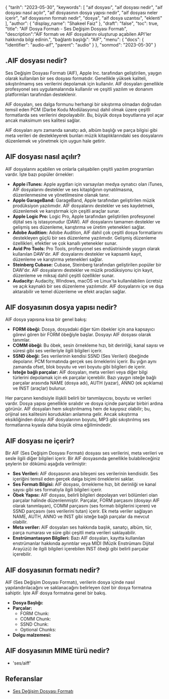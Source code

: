 {
"tarih": "2023-05-30",
  "keywords": [
"aif dosyası",
"aif dosyası nedir",
"aif dosyası nasıl açılır",
"aif dosyasının dosya yapısı nedir",
"aif dosyası neler içerir",
"aif dosyasının formatı nedir",
"dosya",
"aif dosya uzantısı",
"eklenti"
],
  "author": {
"display_name": "Shakeel Faiz"
},
"draft": "false",
"toc": true,
"title": "AIF Dosya Formatı - Ses Değişim Dosyası Formatı",
  "description":"AIF formatı ve AIF dosyalarını oluşturup açabilen API'ler hakkında bilgi edinin.",
"bağlantı başlığı": "AIF",
  "menu": {
    "docs": {
      "identifier": "audio-aif",
      "parent": "audio"
}
},
"sonmod": "2023-05-30"
}

## .AIF dosyası nedir?

Ses Değişim Dosyası Formatı (AIF), Apple Inc. tarafından geliştirilen, yaygın olarak kullanılan bir ses dosyası formatıdır. Genellikle yüksek kaliteli, sıkıştırılmamış ses verilerini depolamak için kullanılır. AIF dosyaları genellikle profesyonel ses uygulamalarında kullanılır ve çeşitli yazılım ve donanım platformları tarafından desteklenir.

AIF dosyaları, ses dalga formunu herhangi bir sıkıştırma olmadan doğrudan temsil eden PCM (Darbe Kodu Modülasyonu) dahil olmak üzere çeşitli formatlarda ses verilerini depolayabilir. Bu, büyük dosya boyutlarına yol açar ancak maksimum ses kalitesi sağlar.

AIF dosyaları aynı zamanda sanatçı adı, albüm başlığı ve parça bilgisi gibi meta verileri de destekleyerek bunları müzik kitaplıklarındaki ses dosyalarını düzenlemek ve yönetmek için uygun hale getirir.

## AIF dosyası nasıl açılır?

AIF dosyalarını açabilen ve onlarla çalışabilen çeşitli yazılım programları vardır. İşte bazı popüler örnekler:

- **Apple iTunes:** Apple aygıtları için varsayılan medya oynatıcı olan iTunes, AIF dosyalarını destekler ve ses kitaplığının oynatılmasına, düzenlenmesine ve yönetilmesine olanak tanır.
- **Apple GarageBand:** GarageBand, Apple tarafından geliştirilen müzik prodüksiyon yazılımıdır. AIF dosyalarını destekler ve ses kaydetmek, düzenlemek ve karıştırmak için çeşitli araçlar sunar.
- **Apple Logic Pro:** Logic Pro, Apple tarafından geliştirilen profesyonel dijital ses iş istasyonudur (DAW). AIF dosyalarını tamamen destekler ve gelişmiş ses düzenleme, karıştırma ve üretim yetenekleri sağlar.
- **Adobe Audition:** Adobe Audition, AIF dahil çok çeşitli dosya formatlarını destekleyen güçlü bir ses düzenleme yazılımıdır. Gelişmiş düzenleme özellikleri, efektler ve çok kanallı yetenekler sunar.
- **Avid Pro Tools:** Pro Tools, profesyonel ses endüstrisinde yaygın olarak kullanılan DAW'dır. AIF dosyalarını destekler ve kapsamlı kayıt, düzenleme ve karıştırma yetenekleri sağlar.
- **Steinberg Cubase:** Cubase, Steinberg tarafından geliştirilen popüler bir DAW'dır. AIF dosyalarını destekler ve müzik prodüksiyonu için kayıt, düzenleme ve miksaj dahil çeşitli özellikler sunar.
- **Audacity:** Audacity, Windows, macOS ve Linux'ta kullanılabilen ücretsiz ve açık kaynaklı bir ses düzenleme yazılımıdır. AIF dosyalarını içe ve dışa aktarabilir ve temel düzenleme ve efekt araçları sağlar.

## AIF dosyasının dosya yapısı nedir?

AIF dosya yapısına kısa bir genel bakış:

- **FORM öbeği:** Dosya, dosyadaki diğer tüm öbekler için ana kapsayıcı görevi gören bir FORM öbeğiyle başlar. Dosyayı AIF dosyası olarak tanımlar.
- **COMM öbeği:** Bu öbek, sesin örnekleme hızı, bit derinliği, kanal sayısı ve süresi gibi ses verileriyle ilgili bilgileri içerir.
- **SSND öbeği:** Ses verilerinin kendisi SSND (Ses Verileri) öbeğinde depolanır. PCM formatında gerçek ses örneklerini içerir. Bu yığın aynı zamanda ofset, blok boyutu ve veri boyutu gibi bilgileri de içerir.
- **İsteğe bağlı parçalar:** AIF dosyaları, meta verileri veya diğer bilgi türlerini depolamak için ek parçalar içerebilir. Bazı yaygın isteğe bağlı parçalar arasında NAME (dosya adı), AUTH (yazar), ANNO (ek açıklama) ve INST (araçlar) bulunur.

Her parçanın kendisiyle ilişkili belirli bir tanımlayıcısı, boyutu ve verileri vardır. Dosya yapısı genellikle sıralıdır ve dosya içinde parçalar birbiri ardına görünür. AIF dosyaları hem sıkıştırılmamış hem de kayıpsız olabilir; bu, orijinal ses kalitesini korudukları anlamına gelir. Ancak sıkıştırma eksikliğinden dolayı AIF dosyalarının boyutu, MP3 gibi sıkıştırılmış ses formatlarına kıyasla daha büyük olma eğilimindedir.

## AIF dosyası ne içerir?

Bir AIF (Ses Değişim Dosyası Formatı) dosyası ses verilerini, meta verileri ve sesle ilgili diğer bilgileri içerir. Bir AIF dosyasında genellikle bulabileceğiniz şeylerin bir dökümü aşağıda verilmiştir:

- **Ses Verileri:** AIF dosyasının ana bileşeni ses verilerinin kendisidir. Ses içeriğini temsil eden gerçek dalga biçimi örneklerini saklar.
- **Ses Formatı Bilgisi:** AIF dosyası, örnekleme hızı, bit derinliği ve kanal sayısı gibi ses formatıyla ilgili bilgileri içerir.
- **Öbek Yapısı:** AIF dosyası, belirli bilgileri depolayan veri bölümleri olan parçalar halinde düzenlenmiştir. Parçalar, FORM parçasını (dosyayı AIF olarak tanımlayan), COMM parçasını (ses formatı bilgilerini içeren) ve SSND parçasını (ses verilerini tutan) içerir. Ek meta veriler sağlayan NAME, AUTH, ANNO ve INST gibi isteğe bağlı parçalar da mevcut olabilir.
- **Meta veriler:** AIF dosyaları ses hakkında başlık, sanatçı, albüm, tür, parça numarası ve süre gibi çeşitli meta verileri saklayabilir.
- **Enstrümantasyon Bilgileri:** Bazı AIF dosyaları, kayıtta kullanılan enstrümanlar hakkında ayrıntılar veya MIDI (Müzik Enstrümanı Dijital Arayüzü) ile ilgili bilgileri içerebilen INST öbeği gibi belirli parçalar içerebilir.

## AIF dosyasının formatı nedir?

AIF (Ses Değişim Dosyası Formatı), verilerin dosya içinde nasıl yapılandırılacağını ve saklanacağını belirleyen özel bir dosya formatına sahiptir. İşte AIF dosya formatına genel bir bakış.

- **Dosya Başlığı:**
- **Parçalar:**
  - FORM Chunk:
  - COMM Chunk:
  - SSND Chunk:
  - Optional Chunks:
- **Dolgu malzemesi:**

## AIF dosyasının MIME türü nedir?

- 'ses/aiff'

## Referanslar
* [Ses Değişim Dosyası Formatı](https://en.wikipedia.org/wiki/Audio_Interchange_File_Format)

